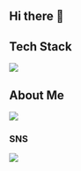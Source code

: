 ## Hi there 👋

## Tech Stack
![](https://skillicons.dev/icons?i=typescript,react,next,js,html,css,figma)

## About Me
![](https://github-readme-stats.vercel.app/api/top-langs?username=twosun-8-git&show_icons=true&locale=en)

### SNS
![](https://skillicons.dev/icons?i=twitter)
